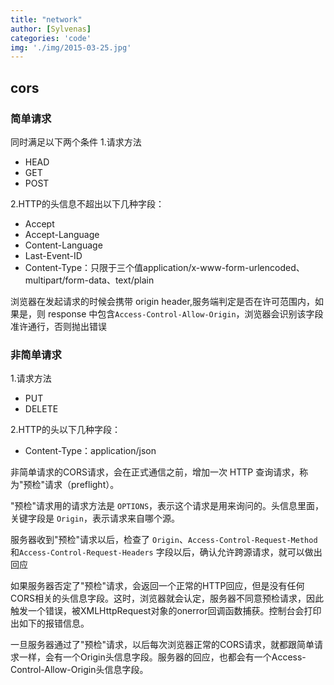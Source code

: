 ```yaml
---
title: "network"
author: [Sylvenas]
categories: 'code'
img: './img/2015-03-25.jpg'
---
```


## cors
### 简单请求
同时满足以下两个条件
1.请求方法
- HEAD
- GET
- POST

2.HTTP的头信息不超出以下几种字段：
- Accept
- Accept-Language
- Content-Language
- Last-Event-ID
- Content-Type：只限于三个值application/x-www-form-urlencoded、multipart/form-data、text/plain

浏览器在发起请求的时候会携带 origin header,服务端判定是否在许可范围内，如果是，则 response 中包含`Access-Control-Allow-Origin`，浏览器会识别该字段准许通行，否则抛出错误

### 非简单请求
1.请求方法
- PUT
- DELETE

2.HTTP的头以下几种字段：
- Content-Type：application/json

非简单请求的CORS请求，会在正式通信之前，增加一次 HTTP 查询请求，称为"预检"请求（preflight）。

"预检"请求用的请求方法是 `OPTIONS`，表示这个请求是用来询问的。头信息里面，关键字段是 `Origin`，表示请求来自哪个源。


服务器收到"预检"请求以后，检查了 `Origin`、`Access-Control-Request-Method` 和`Access-Control-Request-Headers` 字段以后，确认允许跨源请求，就可以做出回应

如果服务器否定了"预检"请求，会返回一个正常的HTTP回应，但是没有任何CORS相关的头信息字段。这时，浏览器就会认定，服务器不同意预检请求，因此触发一个错误，被XMLHttpRequest对象的onerror回调函数捕获。控制台会打印出如下的报错信息。

一旦服务器通过了"预检"请求，以后每次浏览器正常的CORS请求，就都跟简单请求一样，会有一个Origin头信息字段。服务器的回应，也都会有一个Access-Control-Allow-Origin头信息字段。

